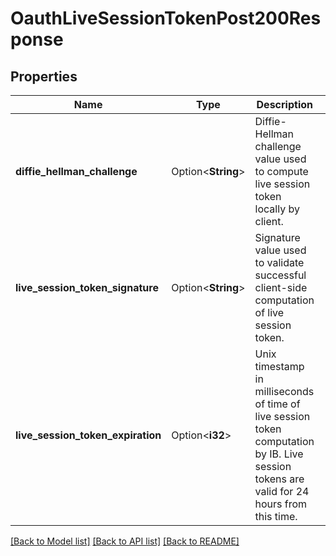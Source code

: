# OauthLiveSessionTokenPost200Response

## Properties

Name | Type | Description | Notes
------------ | ------------- | ------------- | -------------
**diffie_hellman_challenge** | Option<**String**> | Diffie-Hellman challenge value used to compute live session token locally by client. | [optional]
**live_session_token_signature** | Option<**String**> | Signature value used to validate successful client-side computation of live session token. | [optional]
**live_session_token_expiration** | Option<**i32**> | Unix timestamp in milliseconds of time of live session token computation by IB. Live session tokens are valid for 24 hours from this time. | [optional]

[[Back to Model list]](../README.md#documentation-for-models) [[Back to API list]](../README.md#documentation-for-api-endpoints) [[Back to README]](../README.md)
